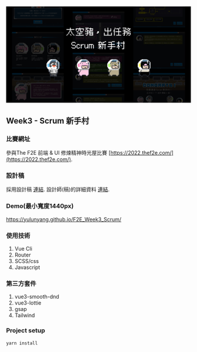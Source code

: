 ![This is a alt text.](./public/view.jpg)
## Week3 - Scrum 新手村

### 比賽網址
參與The F2E 前端 & UI 修煉精神時光屋比賽 [https://2022.thef2e.com/](https://2022.thef2e.com/).

### 設計稿
採用設計稿 [連結](https://www.figma.com/file/SiglTBFxYLEYIyQpzUqqny/week3_scrum-quickguide?node-id=0%3A1&t=zKV5CuE2TF0yyOla-1).
設計師(稿)的詳細資料 [連結](https://2022.thef2e.com/users/12061549261449593305).

### Demo(最小寬度1440px)
https://yulunyang.github.io/F2E_Week3_Scrum/

### 使用技術
1. Vue Cli
1. Router
1. SCSS/css
1. Javascript

### 第三方套件
1. vue3-smooth-dnd
1. vue3-lottie
1. gsap
1. Tailwind

### Project setup
```
yarn install
```
